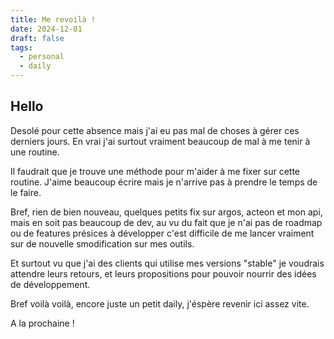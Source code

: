 ```yaml
---
title: Me revoilà !
date: 2024-12-01
draft: false
tags:
  - personal
  - daily
---
```

## Hello

Desolé pour cette absence mais j'ai eu pas mal de choses à gérer ces derniers jours.
En vrai j'ai surtout vraiment beaucoup de mal à me tenir à une routine.

Il faudrait que je trouve une méthode pour m'aider à me fixer sur cette routine.
J'aime beaucoup écrire mais je n'arrive pas à prendre le temps de le faire.

Bref, rien de bien nouveau, quelques petits fix sur argos, acteon et mon api, mais en soit pas beaucoup de dev, au vu du fait que je n'ai pas de roadmap ou de features présices à développer c'est difficile de me lancer vraiment sur de nouvelle smodification sur mes outils.

Et surtout vu que j'ai des clients qui utilise mes versions "stable" je voudrais attendre leurs retours, et leurs propositions pour pouvoir nourrir des idées de développement.

Bref voilà voilà, encore juste un petit daily, j'éspère revenir ici assez vite.

A la prochaine !